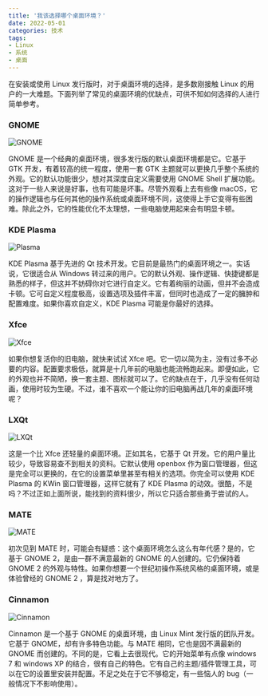 ```yaml
---
title: '我该选择哪个桌面环境？'
date: 2022-05-01
categories: 技术
tags: 
- Linux
- 系统
- 桌面
---
```

在安装或使用 Linux 发行版时，对于桌面环境的选择，是多数刚接触 Linux 的用户的一大难题。下面列举了常见的桌面环境的优缺点，可供不知如何选择的人进行简单参考。
<!-- more -->
### GNOME
![GNOME](https://s2.loli.net/2022/05/01/oSWTRZUimwOQrF3.png)

GNOME 是一个经典的桌面环境，很多发行版的默认桌面环境都是它。它基于 GTK 开发，有着较高的统一程度，使用一套 GTK 主题就可以更换几乎整个系统的外观。它的默认功能很少，想对其深度自定义需要使用 GNOME Shell 扩展功能。这对于一些人来说是好事，也有可能是坏事。尽管外观看上去有些像 macOS，它的操作逻辑也与任何其他的操作系统或桌面环境不同，这使得上手它变得有些困难。除此之外，它的性能优化不太理想，一些电脑使用起来会有明显卡顿。
### KDE Plasma
![Plasma](https://s2.loli.net/2022/05/01/82PVelT5kiNys6I.jpg)

 KDE Plasma 基于先进的 Qt 技术开发。它目前是最热门的桌面环境之一。实话说，它很适合从 Windows 转过来的用户。它的默认外观、操作逻辑、快捷键都是熟悉的样子，但这并不妨碍你对它进行自定义。它有着绚丽的动画，但并不会造成卡顿。它可自定义程度极高，设置选项及插件丰富，但同时也造成了一定的臃肿和配置难度。如果你喜欢自定义，KDE Plasma 可能是你最好的选择。
### Xfce
![Xfce](https://s2.loli.net/2022/05/01/h3LoeN9TPtrO87b.jpg)

如果你想复活你的旧电脑，就快来试试 Xfce 吧。它一切以简为主，没有过多不必要的内容。配置要求极低，就算是十几年前的电脑也能流畅跑起来。即便如此，它的外观也并不简陋，换一套主题、图标就可以了。它的缺点在于，几乎没有任何动画，使用时较为生硬。不过，谁不喜欢一个能让你的旧电脑再战几年的桌面环境呢？
### LXQt
![LXQt](https://s2.loli.net/2022/05/01/Ke5mFZLxzUckvCB.png)

这是一个比 Xfce 还轻量的桌面环境。正如其名，它基于 Qt 开发。它的用户量比较少，导致容易查不到相关的资料。它默认使用 openbox 作为窗口管理器，但这是完全可以更换的，在它的设置菜单里甚至有相关的选项。你完全可以使用 KDE Plasma 的 KWin 窗口管理器，这样它就有了 KDE Plasma 的动效。很酷，不是吗？不过正如上面所说，能找到的资料很少，所以它只适合那些勇于尝试的人。
### MATE
![MATE](https://s2.loli.net/2022/05/01/CzYawBJvfxTLm9h.png)

初次见到 MATE 时，可能会有疑惑：这个桌面环境怎么这么有年代感？是的，它基于 GNOME 2，是由一群不满意最新的 GNOME 的人创建的。它仍保持着 GNOME 2 的外观与特性。如果你想要一个世纪初操作系统风格的桌面环境，或是体验曾经的 GNOME 2 ，算是找对地方了。
### Cinnamon
![Cinnamon](https://s2.loli.net/2022/05/01/mQp2dJDZMxBR9ze.png)

Cinnamon 是一个基于 GNOME 的桌面环境，由 Linux Mint 发行版的团队开发。它基于 GNOME，却有许多特色功能。与 MATE 相同，它也是因不满最新的 GNOME 而创建的。不同的是，它看上去很现代。它的开始菜单有点像 windows 7 和 windows XP 的结合，很有自己的特色。它有自己的主题/插件管理工具，可以在它的设置里安装并配置。不足之处在于它不够稳定，有一些恼人的 bug（一般情况下不影响使用）。